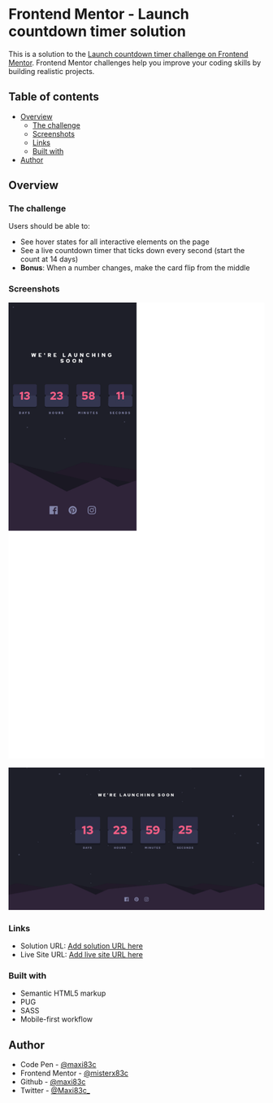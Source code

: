 # Frontend Mentor - Launch countdown timer solution

This is a solution to the [Launch countdown timer challenge on Frontend Mentor](https://www.frontendmentor.io/challenges/launch-countdown-timer-N0XkGfyz-). Frontend Mentor challenges help you improve your coding skills by building realistic projects. 

## Table of contents

- [Overview](#overview)
  - [The challenge](#the-challenge)
  - [Screenshots](#screenshots)
  - [Links](#links)
  - [Built with](#built-with)
- [Author](#author)

## Overview

### The challenge

Users should be able to:

- See hover states for all interactive elements on the page
- See a live countdown timer that ticks down every second (start the count at 14 days)
- **Bonus**: When a number changes, make the card flip from the middle

### Screenshots

![screenshot](https://raw.githubusercontent.com/maxi83c/launch-countdown-timer-main/master/screenshots/mobile.png)

![screenshot](https://raw.githubusercontent.com/maxi83c/launch-countdown-timer-main/master/screenshots/desktop.png)


### Links

- Solution URL: [Add solution URL here](https://github.com/maxi83c/launch-countdown-timer-main)
- Live Site URL: [Add live site URL here](https://maxi83c.github.io/launch-countdown-timer-main)

### Built with

- Semantic HTML5 markup
- PUG
- SASS
- Mobile-first workflow

## Author

- Code Pen - [@maxi83c](https://codepen.io/maxi83c/)
- Frontend Mentor - [@misterx83c](https://www.frontendmentor.io/profile/misterx83c)
- Github - [@maxi83c](https://github.com/maxi83c)
- Twitter - [@Maxi83c_](https://www.twitter.com/Maxi83c_)
